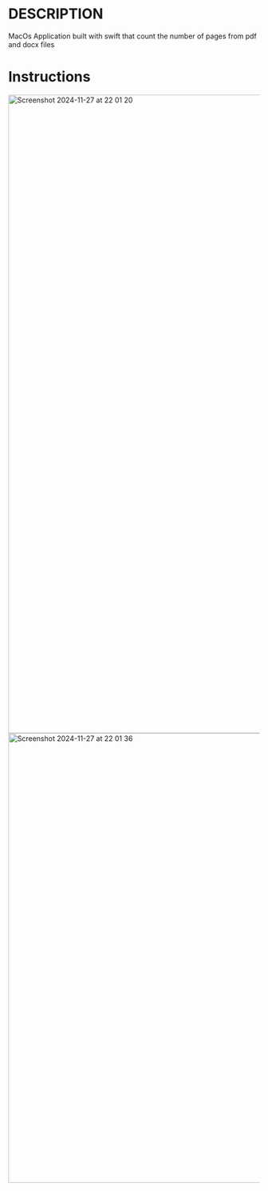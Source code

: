 # DESCRIPTION
MacOs Application built with swift that count the number of pages from pdf and docx files

# Instructions
<img width="1278" alt="Screenshot 2024-11-27 at 22 01 20" src="https://github.com/user-attachments/assets/6a72fe07-009f-477b-8753-f5d64031903b">

<img width="900" alt="Screenshot 2024-11-27 at 22 01 36" src="https://github.com/user-attachments/assets/8744d84a-2111-4948-bea2-ae037d822996">
